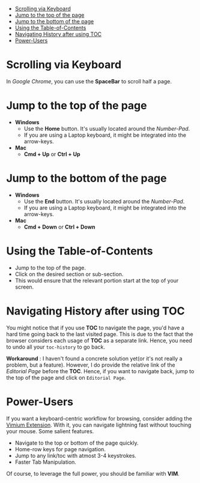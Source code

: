 
<!-- vim-markdown-toc GFM -->

* [Scrolling via Keyboard](#scrolling-via-keyboard)
* [Jump to the top of the page](#jump-to-the-top-of-the-page)
* [Jump to the bottom of the page](#jump-to-the-bottom-of-the-page)
* [Using the Table-of-Contents](#using-the-table-of-contents)
* [Navigating History after using TOC](#navigating-history-after-using-toc)
* [Power-Users](#power-users)

<!-- vim-markdown-toc -->

# Scrolling via Keyboard
In *Google Chrome*, you can use the **SpaceBar** to scroll half a page.

# Jump to the top of the page
* **Windows**
	* Use the **Home** button. It's usually located around the *Number-Pad*.
	* If you are using a Laptop keyboard, it might be integrated into the arrow-keys.
* **Mac**
	* **Cmd + Up** or **Ctrl + Up** 

# Jump to the bottom of the page
* **Windows**
	* Use the **End** button. It's usually located around the *Number-Pad*.
	* If you are using a Laptop keyboard, it might be integrated into the arrow-keys.
* **Mac**
	* **Cmd + Down** or **Ctrl + Down** 

# Using the Table-of-Contents
* Jump to the top of the page.
* Click on the desired section or sub-section.
* This would ensure that the relevant portion start at the top of your screen.

# Navigating History after using TOC
You might notice that if you use **TOC** to navigate the page, you'd have a hard time going back to the last visited page. This is due to the fact that the browser considers each usage of **TOC** as a separate link. Hence, you need to undo all your `toc-history` to go back.

**Workaround** : I haven't found a concrete solution yet(or it's not really a problem, but a feature). However, I do provide the relative link of the *Editorial Page* before the **TOC**. Hence, if you want to navigate back, jump to the top of the page and click on `Editorial Page`.

# Power-Users
If you want a keyboard-centric workflow for browsing, consider adding the [Vimium Extension](https://chrome.google.com/webstore/detail/vimium/dbepggeogbaibhgnhhndojpepiihcmeb?hl=en). With it, you can navigate lightning fast without touching your mouse. Some salient features.

* Navigate to the top or bottom of the page quickly.
* Home-row keys for page navigation.
* Jump to any link/toc with atmost 3-4 keystrokes.
* Faster Tab Manipulation.

Of course, to leverage the full power, you should be familiar with **VIM**.
